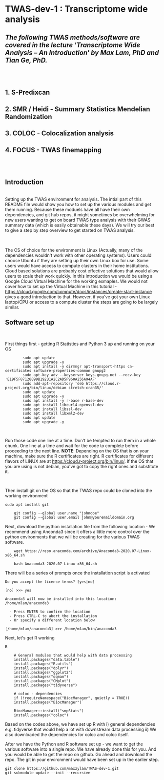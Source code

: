 # TWAS-dev-1 : Transcriptome wide analysis

## *The following TWAS methods/software are covered in the lecture 'Transcriptome Wide Analysis – An Introduction' by Max Lam, PhD and Tian Ge, PhD.* 
<br>
<br>

## 1. S-Predixcan
## 2. SMR / Heidi - Summary Statistics Mendelian Randomization
## 3. COLOC - Colocalization analysis 
## 4. FOCUS - TWAS finemapping
<br>
<br>

## **Introduction** 

<br>
Setting up the TWAS environment for analysis. The intial part of this README file would show you how to set up the various modules and get them running. Because these moduels have all have their own dependencies, and git hub repos, it might sometimes be overwhelming for new users wanting to get on board TWAS type analysis with their GWAS summary data (which is easily obtainable these days). We will try our best to give a step by step overview to get started on TWAS analysis. 

<br>
<br>
<br>

The OS of choice for the environment is Linux (Actually, many of the dependencies wouldn't work with other operating systems). Users could choose Ubuntu if they are setting up their own Linux box for use. Some users would have access to compute clusters in their home institutions. Cloud based solutions are probably cost effective solutions that would allow users to scale their work quickly. In this introduction we would be using a Google Cloud Virtual Machine for the working exmaples. We would not cover how to set up the Virtual Machine in this tutorial - https://cloud.google.com/compute/docs/instances/create-start-instance gives a good introduction to that. However, if you've got your own Linux laptop/CPU or access to a compute cluster the steps are going to be largely similar. 
<br>

## **Software set up**

<br>

First things first - getting R Statistics and Python 3 up and running on your OS
<br>
```
        sudo apt update
        sudo apt upgrade -y
        sudo apt install -y dirmngr apt-transport-https ca-certificates software-properties-common gnupg2
        sudo apt-key adv --keyserver keys.gnupg.net --recv-key 'E19F5F87128899B192B1A2C2AD5F960A256A04AF'
        sudo add-apt-repository 'deb https://cloud.r-project.org/bin/linux/debian stretch-cran35/'
        sudo apt update
        sudo apt upgrade -y 
        sudo apt install -y r-base r-base-dev
        sudo apt install libcurl4-openssl-dev
        sudo apt install libssl-dev
        sudo apt install libxml2-dev 
        sudo apt update
        sudo apt upgrade -y 
```
<br>

Run those code one line at a time. Don't be tempted to run them in a whole chunk. One line at a time and wait for the code to complete before proceeding to the next line. **NOTE**: Depending on the OS that is on your machine, make sure the R certificates are right. R certificates for different flavors of LINUX are at https://cloud.r-project.org/bin/linux/. If the OS that you are using is not debian, you've got to copy the right ones and substitute it. 

<br>

Then install git on the OS so that the TWAS repo could be cloned into the working environment 

```
sudo apt install git 

    git config --global user.name "johndoe"
    git config --global user.email john@youremaildomain.org
```

Next, download the python installation file from the following location - We recommend using Anconda3 since it offers a little more control over the python environments that we will be creating for the various TWAS software. 

```
    wget https://repo.anaconda.com/archive/Anaconda3-2020.07-Linux-x86_64.sh

    bash Anaconda3-2020.07-Linux-x86_64.sh
```

There will be a series of prompts once the installation script is activated 

```
Do you accept the license terms? [yes|no]

[no] >>> yes 

Anaconda3 will now be installed into this location:
/home/mlam/anaconda3

  - Press ENTER to confirm the location
  - Press CTRL-C to abort the installation
  - Or specify a different location below

[/home/mlam/anaconda3] >>> /home/mlam/bin/anaconda3
```
Next, let's get R working 

```
R 

    # General modules that would help with data processing
    install.packages("data.table")
    install.packages("R.utils")
    install.packages("dplyr")
    install.packages("ggplot2")
    install.packages("qqman")
    install.packages("CMplot")
    install.packages("tidyverse")

    # coloc - dependencies
    if (!requireNamespace("BiocManager", quietly = TRUE))
    install.packages("BiocManager")

    BiocManager::install("snpStats")
    install.packages("coloc")
```

Based on the codes above, we have set up R with i) general dependencies e.g. tidyverse that would help a lot with downstream data processing ii) We also downloaded the dependencies for coloc and coloc itself.  

After we have the Python and R software set up  - we want to get the various software into a single repo. We have already done this for you. And you would be able to get the repo on github. Go ahead and download the repo. The git in your environment would have been set up in the earlier step. 

```
git clone https://github.com/maxzylam/TWAS-dev-1.git
git submodule update --init --recursive
```

